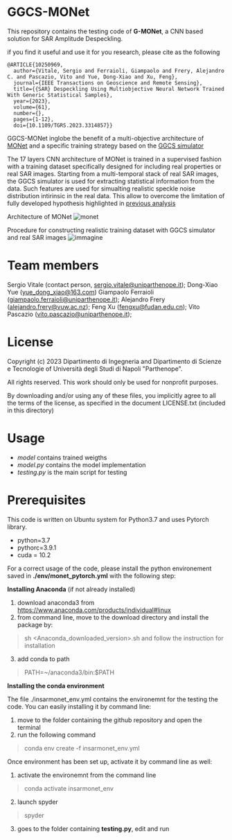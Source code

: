 # GGCS-MONet

This repository contains the testing code of **G-MONet**, a CNN based solution for SAR Amplitude Despeckling.

if you find it useful and use it for you research, please cite as the following 
```
@ARTICLE{10250969,
  author={Vitale, Sergio and Ferraioli, Giampaolo and Frery, Alejandro C. and Pascazio, Vito and Yue, Dong-Xiao and Xu, Feng},
  journal={IEEE Transactions on Geoscience and Remote Sensing}, 
  title={{SAR} Despeckling Using Multiobjective Neural Network Trained With Generic Statistical Samples}, 
  year={2023},
  volume={61},
  number={},
  pages={1-12},
  doi={10.1109/TGRS.2023.3314857}}
```


GGCS-MONet inglobe the benefit of a multi-objective architecture of [MONet](https://ieeexplore.ieee.org/document/9261137) and a specific training strategy based on the [GGCS simulator](https://ieeexplore.ieee.org/stamp/stamp.jsp?arnumber=8944059)

The 17 layers CNN architecture of MONet is trained in a supervised fashion with a training dataset specifically designed for including real properties or real SAR images.
Starting from a multi-temporal stack of real SAR images, the GGCS simulator is used for extracting statistical information from the data. Such features are used for simualting realistic speckle noise distribution intirinsic in the real data. This allow to overcome the limitation of fully developed hypothesis highlighted in [previous analysis](https://github.com/impress-parthenope/Analysis-on-the-Building-of-Training-Datatset-for-Deep-Learning-SAR-Despeckling)

Architecture of MONet
  ![monet](https://github.com/impress-parthenope/GGCS-MONet/assets/85936968/fc4c026f-27f0-4a9f-8a4d-112d1f7fd064)

Procedure for constructing realistic training dataset with GGCS simulator and real SAR images
![immagine](https://github.com/impress-parthenope/GGCS-MONet/assets/85936968/87f51ed6-44f0-4923-b38f-3e7506430703)



# Team members
 Sergio Vitale    (contact person, sergio.vitale@uniparthenope.it);
 Dong-Xiao Yue (yue_dong_xiao@163.com)
 Giampaolo Ferraioli (giampaolo.ferraioli@uniparthenope.it);
 Alejandro Frery (alejandro.frery@vuw.ac.nz);
 Feng Xu (fengxu@fudan.edu.cn);
 Vito Pascazio (vito.pascazio@uniparthenope.it);
 
# License
Copyright (c) 2023 Dipartimento di Ingegneria and Dipartimento di Scienze e Tecnologie of Università degli Studi di Napoli "Parthenope".

All rights reserved. This work should only be used for nonprofit purposes.

By downloading and/or using any of these files, you implicitly agree to all the
terms of the license, as specified in the document LICENSE.txt
(included in this directory)

# Usage 
* *model* contains trained weigths
* *model.py* contains the model implementation
* *testing.py* is the main script for testing

# Prerequisites
This code is written on Ubuntu system for Python3.7 and uses Pytorch library.
- python=3.7
- pythorc=3.9.1
- cuda = 10.2
  
For a correct usage of the code, please install the python environement saved in **./env/monet_pytorch.yml** with the following step:

**Installing Anaconda** (if not already installed)

1. download anaconda3 from https://www.anaconda.com/products/individual#linux
2. from command line, move to the download directory and install the package by:
> sh <Anaconda_downloaded_version>.sh 
and follow the instruction for installation
3. add conda to path
> PATH=~/anaconda3/bin:$PATH

**Installing the conda environment**

The file ./insarmonet_env.yml contains the environemnt for the testing the code. You can easily installing it by command line:

1. move to the folder containing the github repository and open the terminal
2. run the following command
 > conda env create -f insarmonet_env.yml


Once environment has been set up, activate it by command line as well:

1. activate the environemnt from the command line

> conda activate insarmonet_env

2. launch spyder

> spyder

3. goes to the folder containing **testing.py**, edit and run



